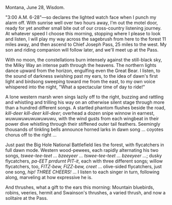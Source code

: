 Montana, June 28, Wisdom. 

"3:00 A.M. 6-28"—so declares the lighted watch face when I punch my alarm off. With sunrise well over two hours away, I'm out the motel door, ready for yet another small bite out of our cross-country listening journey. At whatever speed I choose this morning, stopping where I please to look and listen, I will play my way across the sagebrush from here to the forest 11 miles away, and then ascend to Chief Joseph Pass, 25 miles to the west. My son and riding companion will follow later, and we'll meet up at the Pass.

With no moon, the constellations burn intensely against the still-black sky, the Milky Way an intense path through the heavens. The northern lights dance upward from the horizon, engulfing even the Great Bear. I listen, to the sound of darkness swishing past my ears, to the idea of dawn's first light and birdsong sweeping toward me from the east, to my own voice whispered into the night, "What a spectacular time of day to ride!"

A lone western marsh wren sings lazily off to the right, buzzing and rattling and whistling and trilling his way on an otherwise silent stage through more than a hundred different songs. A startled phantom flushes beside the road, _kill-deer kill-deer kill-deer_; overhead a dozen snipe winnow in earnest, _wuwuwuwuwuwuwuwu_, with the wind gusts from each wingbeat in their power dive whistling through their stiffened outer tail feathers. Seemingly thousands of tinkling bells announce horned larks in dawn song ... coyotes chorus off to the right ...

Just past the Big Hole National Battlefield lies the forest, with flycatchers in full dawn mode. Western wood-pewees, each rapidly alternating his two songs, _tswee-tee-teet ... bzeeyeer ... tswee-tee-teet ... bzeeyeer ..._; dusky flycatchers, _pa-EET prrdurnt PIT-it_, each with three different songs; willow flycatchers, too, _FITZ-bew, FIZZ-bew, creet_ ... olive-sided flycatchers, just one song, _hip! THREE CHEERS!_  ... I listen to each singer in turn, following along, marveling at how expressive he is. 

And thrushes, what a gift to the ears this morning: Mountain bluebirds, robins, veeries, hermit and Swainson's thrushes, a varied thrush, and now a solitaire at the Pass. 
